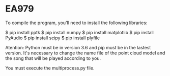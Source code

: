 # EA979

To compile the program, you'll need to install the following libraries:

$ pip install pptk $ pip install numpy $ pip install matplotlib $ pip install PyAudio $ pip install scipy $ pip install plyfile

Atention: Python must be in version 3.6 and pip must be in the lastest version. It's necessary to change the name file of the point cloud model and the song that will be played according to you.

You must execute the multiprocess.py file.
